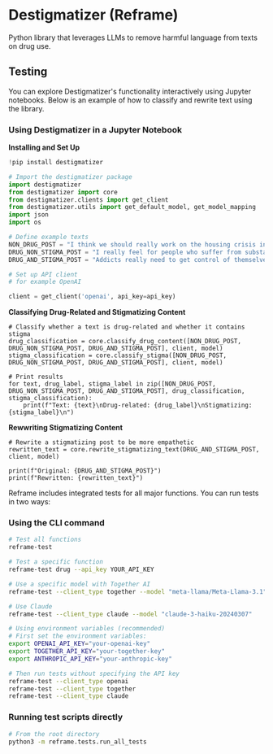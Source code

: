 # Destigmatizer (Reframe)
Python library that leverages LLMs to remove harmful language from texts on drug use.

## Testing
You can explore Destigmatizer's functionality interactively using Jupyter notebooks. Below is an example of how to classify and rewrite text using the library.

### Using Destigmatizer in a Jupyter Notebook

**Installing and Set Up**
```python
!pip install destigmatizer

# Import the destigmatizer package
import destigmatizer
from destigmatizer import core
from destigmatizer.clients import get_client
from destigmatizer.utils import get_default_model, get_model_mapping
import json
import os

# Define example texts
NON_DRUG_POST = "I think we should really work on the housing crisis in urban areas. The homeless are getting scary."
DRUG_NON_STIGMA_POST = "I really feel for people who suffer from substance use disorder, being unable to control an impulse due to dependency sounds scary."
DRUG_AND_STIGMA_POST = "Addicts really need to get control of themselves. Just stop doing drugs. It seems like these people are just lacking willpower."

# Set up API client
# for example OpenAI

client = get_client('openai', api_key=api_key)
```

**Classifying Drug-Related and Stigmatizing Content**

```
# Classify whether a text is drug-related and whether it contains stigma
drug_classification = core.classify_drug_content([NON_DRUG_POST, DRUG_NON_STIGMA_POST, DRUG_AND_STIGMA_POST], client, model)
stigma_classification = core.classify_stigma([NON_DRUG_POST, DRUG_NON_STIGMA_POST, DRUG_AND_STIGMA_POST], client, model)

# Print results
for text, drug_label, stigma_label in zip([NON_DRUG_POST, DRUG_NON_STIGMA_POST, DRUG_AND_STIGMA_POST], drug_classification, stigma_classification):
    print(f"Text: {text}\nDrug-related: {drug_label}\nStigmatizing: {stigma_label}\n")

```

**Rewwriting Stigmatizing Content**

```
# Rewrite a stigmatizing post to be more empathetic
rewritten_text = core.rewrite_stigmatizing_text(DRUG_AND_STIGMA_POST, client, model)

print(f"Original: {DRUG_AND_STIGMA_POST}")
print(f"Rewritten: {rewritten_text}")

```


Reframe includes integrated tests for all major functions. You can run tests in two ways:

### Using the CLI command 

```bash
# Test all functions
reframe-test

# Test a specific function
reframe-test drug --api_key YOUR_API_KEY

# Use a specific model with Together AI
reframe-test --client_type together --model "meta-llama/Meta-Llama-3.1" 

# Use Claude
reframe-test --client_type claude --model "claude-3-haiku-20240307"

# Using environment variables (recommended)
# First set the environment variables:
export OPENAI_API_KEY="your-openai-key"
export TOGETHER_API_KEY="your-together-key"
export ANTHROPIC_API_KEY="your-anthropic-key"

# Then run tests without specifying the API key
reframe-test --client_type openai
reframe-test --client_type together
reframe-test --client_type claude
```

### Running test scripts directly
```bash
# From the root directory
python3 -m reframe.tests.run_all_tests
